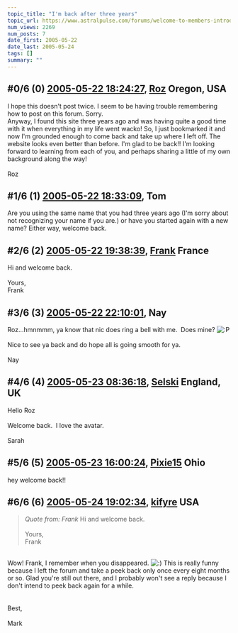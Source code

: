 ```yaml
---
topic_title: "I'm back after three years"
topic_url: https://www.astralpulse.com/forums/welcome-to-members-introductions!/i-m-back-after-three-years
num_views: 2269
num_posts: 7
date_first: 2005-05-22
date_last: 2005-05-24
tags: []
summary: ""
---
```


## \#0/6 (0) [2005-05-22 18:24:27](https://www.astralpulse.com/forums/index.php?msg=163810), [Roz](https://www.astralpulse.com/forums/profile/?u=9089) Oregon, USA ##
<section>
I hope this doesn't post twice. I seem to be having trouble remembering how to post on this forum. Sorry.
<br>
Anyway, I found this site three years ago and was having quite a good time with it when everything in my life went wacko! So, I just bookmarked it and now I'm grounded enough to come back and take up where I left off. The website looks even better than before. I'm glad to be back!! I'm looking forward to learning from each of you, and perhaps sharing a little of my own background along the way!
<br>
<br>
Roz
</section>

## \#1/6 (1) [2005-05-22 18:33:09](https://www.astralpulse.com/forums/index.php?msg=163814), Tom  ##
<section>
Are you using the same name that you had three years ago (I'm sorry about not recognizing your name if you are.) or have you started again with a new name? Either way, welcome back.
</section>

## \#2/6 (2) [2005-05-22 19:38:39](https://www.astralpulse.com/forums/index.php?msg=163822), [Frank](https://www.astralpulse.com/forums/profile/?u=359) France ##
<section>
Hi and welcome back.
<br>
<br>
Yours,
<br>
Frank
</section>

## \#3/6 (3) [2005-05-22 22:10:01](https://www.astralpulse.com/forums/index.php?msg=163837), Nay  ##
<section>
Roz...hmnmmm, ya know that nic does ring a bell with me.  Does mine?
<img alt=":P" class="smiley" src="https://www.astralpulse.com/forums/Smileys/fugue/tongue.png" title="Tongue"/>
<br>
<br>
Nice to see ya back and do hope all is going smooth for ya.
<br>
<br>
Nay
</section>

## \#4/6 (4) [2005-05-23 08:36:18](https://www.astralpulse.com/forums/index.php?msg=163879), [Selski](https://www.astralpulse.com/forums/profile/?u=6012) England, UK ##
<section>
Hello Roz
<br>
<br>
Welcome back.  I love the avatar.
<br>
<br>
Sarah
</section>

## \#5/6 (5) [2005-05-23 16:00:24](https://www.astralpulse.com/forums/index.php?msg=163903), [Pixie15](https://www.astralpulse.com/forums/profile/?u=9082) Ohio ##
<section>
hey welcome back!!
</section>

## \#6/6 (6) [2005-05-24 19:02:34](https://www.astralpulse.com/forums/index.php?msg=164035), [kifyre](https://www.astralpulse.com/forums/profile/?u=61) USA ##
<section>
<blockquote class="bbc_standard_quote">
 <cite>
  Quote from: Frank
 </cite>
 Hi and welcome back.
 <br>
 <br>
 Yours,
 <br>
 Frank
</blockquote>
<br>
Wow! Frank, I remember when you disappeared.
<img alt=":)" class="smiley" src="https://www.astralpulse.com/forums/Smileys/fugue/smiley.png" title="Smiley"/>
This is really funny because I left the forum and take a peek back only once every eight months or so. Glad you're still out there, and I probably won't see a reply because I don't intend to peek back again for a while.
<br>
<br>
<br>
Best,
<br>
<br>
Mark
</section>